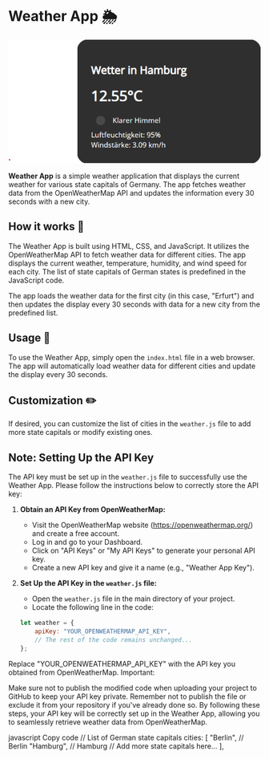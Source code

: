 # Weather App 🌦️

![Weather App Screenshot](./img/chrome_9fPax5Jxo3.png)

**Weather App** is a simple weather application that displays the current weather for various state capitals of Germany. The app fetches weather data from the OpenWeatherMap API and updates the information every 30 seconds with a new city.

## How it works 🔄

The Weather App is built using HTML, CSS, and JavaScript. It utilizes the OpenWeatherMap API to fetch weather data for different cities. The app displays the current weather, temperature, humidity, and wind speed for each city. The list of state capitals of German states is predefined in the JavaScript code.

The app loads the weather data for the first city (in this case, "Erfurt") and then updates the display every 30 seconds with data for a new city from the predefined list.

## Usage 🚀

To use the Weather App, simply open the `index.html` file in a web browser. The app will automatically load weather data for different cities and update the display every 30 seconds.

## Customization ✏️

If desired, you can customize the list of cities in the `weather.js` file to add more state capitals or modify existing ones.

## Note: Setting Up the API Key

The API key must be set up in the `weather.js` file to successfully use the Weather App. Please follow the instructions below to correctly store the API key:

1. **Obtain an API Key from OpenWeatherMap:**

    - Visit the OpenWeatherMap website (https://openweathermap.org/) and create a free account.
    - Log in and go to your Dashboard.
    - Click on "API Keys" or "My API Keys" to generate your personal API key.
    - Create a new API key and give it a name (e.g., "Weather App Key").

2. **Set Up the API Key in the `weather.js` file:**

    - Open the `weather.js` file in the main directory of your project.
    - Locate the following line in the code:

   ```javascript
   let weather = {
       apiKey: "YOUR_OPENWEATHERMAP_API_KEY",
       // The rest of the code remains unchanged...
   };

Replace "YOUR_OPENWEATHERMAP_API_KEY" with the API key you obtained from OpenWeatherMap.
Important:

Make sure not to publish the modified code when uploading your project to GitHub to keep your API key private. Remember not to publish the file or exclude it from your repository if you've already done so.
By following these steps, your API key will be correctly set up in the Weather App, allowing you to seamlessly retrieve weather data from OpenWeatherMap.

javascript
Copy code
// List of German state capitals
cities: [
"Berlin",      // Berlin
"Hamburg",     // Hamburg
// Add more state capitals here...
],
